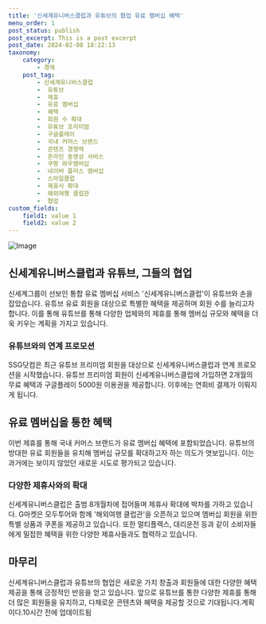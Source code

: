 ```yaml
---
title: '신세계유니버스클럽과 유튜브의 협업 유료 멤버십 혜택'
menu_order: 1
post_status: publish
post_excerpt: This is a post excerpt
post_date: 2024-02-08 18:22:13
taxonomy:
    category:
        - 경제
    post_tag:
        - 신세계유니버스클럽
        -  유튜브
        -  제휴
        -  유료 멤버십
        -  혜택
        -  회원 수 확대
        -  유튜브 프리미엄
        -  구글플레이
        -  국내 커머스 브랜드
        -  콘텐츠 경쟁력
        -  온라인 동영상 서비스
        -  쿠팡 와우멤버십
        -  네이버 플러스 멤버십
        -  스마일클럽
        -  제휴사 확대
        -  해외여행 클럽관
        -  협업
custom_fields:
    field1: value 1
    field2: value 2
---
```


![Image](https://imgnews.pstatic.net/image/030/2024/02/08/0003179869_001_20240208060201108.png?type=w647)

## 신세계유니버스클럽과 유튜브, 그들의 협업
신세계그룹이 선보인 통합 유료 멤버십 서비스 '신세계유니버스클럽'이 유튜브와 손을 잡았습니다. 유튜브 유료 회원을 대상으로 특별한 혜택을 제공하며 회원 수를 늘리고자 합니다. 이를 통해 유튜브를 통해 다양한 업체와의 제휴를 통해 멤버십 규모와 혜택을 더욱 키우는 계획을 가지고 있습니다.
### 유튜브와의 연계 프로모션
SSG닷컴은 최근 유튜브 프리미엄 회원을 대상으로 신세계유니버스클럽과 연계 프로모션을 시작했습니다. 유튜브 프리미엄 회원이 신세계유니버스클럽에 가입하면 2개월의 무료 혜택과 구글플레이 5000원 이용권을 제공합니다. 이후에는 연회비 결제가 이뤄지게 됩니다.
## 유료 멤버십을 통한 혜택
이번 제휴를 통해 국내 커머스 브랜드가 유료 멤버십 혜택에 포함되었습니다. 유튜브의 방대한 유료 회원들을 유치해 멤버십 규모를 확대하고자 하는 의도가 엿보입니다. 이는 과거에는 보이지 않았던 새로운 시도로 평가되고 있습니다.
### 다양한 제휴사와의 확대
신세계유니버스클럽은 출범 8개월차에 접어들며 제휴사 확대에 박차를 가하고 있습니다. G마켓은 모두투어와 함께 '해외여행 클럽관'을 오픈하고 있으며 멤버십 회원을 위한 특별 상품과 쿠폰을 제공하고 있습니다. 또한 멀티플렉스, 대리운전 등과 같이 소비자들에게 밀접한 혜택을 위한 다양한 제휴사들과도 협력하고 있습니다.
## 마무리
신세계유니버스클럽과 유튜브의 협업은 새로운 가치 창출과 회원들에 대한 다양한 혜택 제공을 통해 긍정적인 반응을 얻고 있습니다. 앞으로 유튜브를 통한 다양한 제휴를 통해 더 많은 회원들을 유치하고, 다채로운 콘텐츠와 혜택을 제공할 것으로 기대됩니다.계획이다.10시간 전에 업데이트됨
